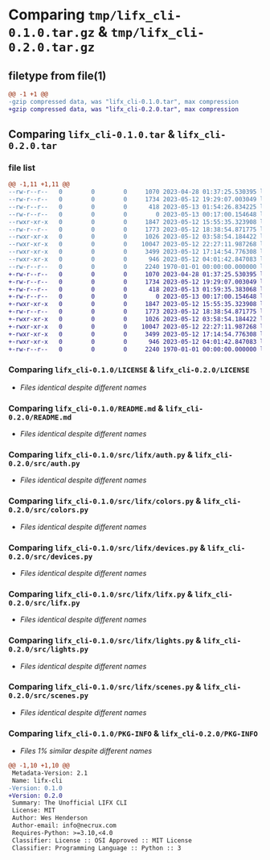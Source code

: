 # Comparing `tmp/lifx_cli-0.1.0.tar.gz` & `tmp/lifx_cli-0.2.0.tar.gz`

## filetype from file(1)

```diff
@@ -1 +1 @@
-gzip compressed data, was "lifx_cli-0.1.0.tar", max compression
+gzip compressed data, was "lifx_cli-0.2.0.tar", max compression
```

## Comparing `lifx_cli-0.1.0.tar` & `lifx_cli-0.2.0.tar`

### file list

```diff
@@ -1,11 +1,11 @@
--rw-r--r--   0        0        0     1070 2023-04-28 01:37:25.530395 lifx_cli-0.1.0/LICENSE
--rw-r--r--   0        0        0     1734 2023-05-12 19:29:07.003049 lifx_cli-0.1.0/README.md
--rw-r--r--   0        0        0      418 2023-05-13 01:54:26.834225 lifx_cli-0.1.0/pyproject.toml
--rw-r--r--   0        0        0        0 2023-05-13 00:17:00.154648 lifx_cli-0.1.0/src/lifx/__init__.py
--rwxr-xr-x   0        0        0     1847 2023-05-12 15:55:35.323908 lifx_cli-0.1.0/src/lifx/auth.py
--rw-r--r--   0        0        0     1773 2023-05-12 18:38:54.871775 lifx_cli-0.1.0/src/lifx/colors.py
--rwxr-xr-x   0        0        0     1026 2023-05-12 03:58:54.184422 lifx_cli-0.1.0/src/lifx/devices.py
--rwxr-xr-x   0        0        0    10047 2023-05-12 22:27:11.987268 lifx_cli-0.1.0/src/lifx/lifx.py
--rwxr-xr-x   0        0        0     3499 2023-05-12 17:14:54.776308 lifx_cli-0.1.0/src/lifx/lights.py
--rwxr-xr-x   0        0        0      946 2023-05-12 04:01:42.847083 lifx_cli-0.1.0/src/lifx/scenes.py
--rw-r--r--   0        0        0     2240 1970-01-01 00:00:00.000000 lifx_cli-0.1.0/PKG-INFO
+-rw-r--r--   0        0        0     1070 2023-04-28 01:37:25.530395 lifx_cli-0.2.0/LICENSE
+-rw-r--r--   0        0        0     1734 2023-05-12 19:29:07.003049 lifx_cli-0.2.0/README.md
+-rw-r--r--   0        0        0      418 2023-05-13 01:59:35.383068 lifx_cli-0.2.0/pyproject.toml
+-rw-r--r--   0        0        0        0 2023-05-13 00:17:00.154648 lifx_cli-0.2.0/src/__init__.py
+-rwxr-xr-x   0        0        0     1847 2023-05-12 15:55:35.323908 lifx_cli-0.2.0/src/auth.py
+-rw-r--r--   0        0        0     1773 2023-05-12 18:38:54.871775 lifx_cli-0.2.0/src/colors.py
+-rwxr-xr-x   0        0        0     1026 2023-05-12 03:58:54.184422 lifx_cli-0.2.0/src/devices.py
+-rwxr-xr-x   0        0        0    10047 2023-05-12 22:27:11.987268 lifx_cli-0.2.0/src/lifx.py
+-rwxr-xr-x   0        0        0     3499 2023-05-12 17:14:54.776308 lifx_cli-0.2.0/src/lights.py
+-rwxr-xr-x   0        0        0      946 2023-05-12 04:01:42.847083 lifx_cli-0.2.0/src/scenes.py
+-rw-r--r--   0        0        0     2240 1970-01-01 00:00:00.000000 lifx_cli-0.2.0/PKG-INFO
```

### Comparing `lifx_cli-0.1.0/LICENSE` & `lifx_cli-0.2.0/LICENSE`

 * *Files identical despite different names*

### Comparing `lifx_cli-0.1.0/README.md` & `lifx_cli-0.2.0/README.md`

 * *Files identical despite different names*

### Comparing `lifx_cli-0.1.0/src/lifx/auth.py` & `lifx_cli-0.2.0/src/auth.py`

 * *Files identical despite different names*

### Comparing `lifx_cli-0.1.0/src/lifx/colors.py` & `lifx_cli-0.2.0/src/colors.py`

 * *Files identical despite different names*

### Comparing `lifx_cli-0.1.0/src/lifx/devices.py` & `lifx_cli-0.2.0/src/devices.py`

 * *Files identical despite different names*

### Comparing `lifx_cli-0.1.0/src/lifx/lifx.py` & `lifx_cli-0.2.0/src/lifx.py`

 * *Files identical despite different names*

### Comparing `lifx_cli-0.1.0/src/lifx/lights.py` & `lifx_cli-0.2.0/src/lights.py`

 * *Files identical despite different names*

### Comparing `lifx_cli-0.1.0/src/lifx/scenes.py` & `lifx_cli-0.2.0/src/scenes.py`

 * *Files identical despite different names*

### Comparing `lifx_cli-0.1.0/PKG-INFO` & `lifx_cli-0.2.0/PKG-INFO`

 * *Files 1% similar despite different names*

```diff
@@ -1,10 +1,10 @@
 Metadata-Version: 2.1
 Name: lifx-cli
-Version: 0.1.0
+Version: 0.2.0
 Summary: The Unofficial LIFX CLI
 License: MIT
 Author: Wes Henderson
 Author-email: info@necrux.com
 Requires-Python: >=3.10,<4.0
 Classifier: License :: OSI Approved :: MIT License
 Classifier: Programming Language :: Python :: 3
```

